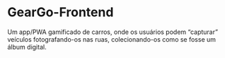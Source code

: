 # GearGo-Frontend
Um app/PWA gamificado de carros, onde os usuários podem “capturar” veículos fotografando-os nas ruas, colecionando-os como se fosse um álbum digital.
